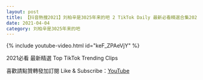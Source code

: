 ```yaml
---
layout: post
title: 【抖音熱搜2021】刘柏辛是3025年来的吧 2 TikTok Daily 最新必看精選合集2021 04 04
date: 2021-04-04
category: 刘柏辛是3025年来的吧
---
```


{% include youtube-video.html id="keF_ZPAeVjY" %}

2021必看 最新精選 Top TikTok Trending Clips

喜歡請點贊轉發加訂閱 Like & Subscribe：[YouTube](https://www.youtube.com/channel/UCAoR7VcanIPd04uEq_GIylA/videos)

